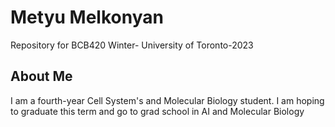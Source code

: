 # Metyu Melkonyan
Repository for BCB420 Winter- University of Toronto-2023

 ## About Me
I am a fourth-year Cell System's and Molecular Biology student. I am hoping to graduate this term and go to grad school in AI and Molecular Biology


